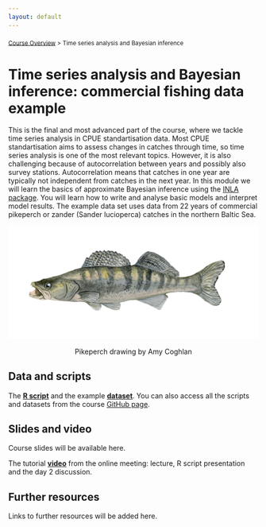 ```yaml
---
layout: default
---
```


<sub>[Course Overview](index.md) \> Time series analysis and Bayesian inference</sub>

# Time series analysis and Bayesian inference: commercial fishing data example

This is the final and most advanced part of the course, where we tackle time series analysis in CPUE standartisation data. Most CPUE standartisation aims to assess changes in catches through time, so time series analysis is one of the most relevant topics. However, it is also challenging because of autocorrelation between years and possibly also survey stations. Autocorrelation means that catches in one year are typically not independent from catches in the next year. In this module we will learn the basics of approximate Bayesian inference using the [INLA package](https://www.r-inla.org/). You will learn how to write and analyse basic models and interpret model results. The example data set uses data from 22 years of commercial pikeperch or zander (Sander lucioperca) catches in the northern Baltic Sea.

![zander](./images/zander.png)

<center>Pikeperch drawing by Amy Coghlan</center>

## Data and scripts

The [**R script**](Zander1.R) and the example [**dataset**](zander.csv). You can also access all the scripts and datasets from the course [GitHub page](https://github.com/fishsizeproject/CPUEcourse).

## Slides and video

Course slides will be available here.

The tutorial [**video**](https://youtu.be/O1HtsUxuA18) from the online meeting: lecture, R script presentation and the day 2 discussion.

## Further resources

Links to further resources will be added here.

<br/>
